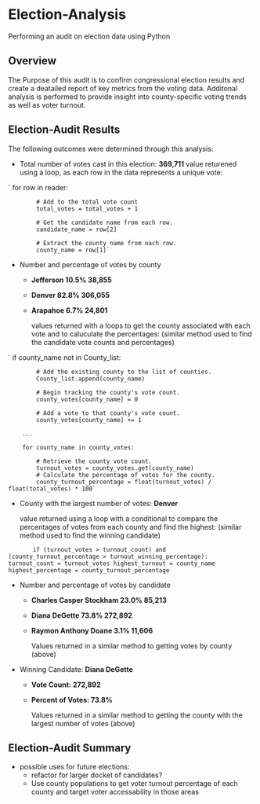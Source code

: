 # Election-Analysis
Performing an audit on election data using Python 

## Overview
The Purpose of this audit is to confirm congressional election results and create a deatailed report of key metrics from the voting data. Additonal analysis is performed to provide insight into county-specific voting trends as well as voter turnout. 

## Election-Audit Results

The following outcomes were determined through this analysis: 

- Total number of votes cast in this election: **369,711**
    value returened using a loop, as each row in the data represents a unique vote:
  
`       for row in reader:

            # Add to the total vote count
            total_votes = total_votes + 1
        
            # Get the candidate name from each row.
            candidate_name = row[2]

            # Extract the county name from each row.
            county_name = row[1]`

- Number and percentage of votes by county
  - **Jefferson   10.5%   38,855**
  - **Denver      82.8%   306,055**
  - **Arapahoe    6.7%    24,801**

    values returned with a loops to get the county associated with each vote and to caluculate the percentages:
    (similar method used to find the candidate vote counts and percentages)
  
`       if county_name not in County_list:
       
            # Add the existing county to the list of counties.
            County_list.append(county_name)

            # Begin tracking the county's vote count.
            county_votes[county_name] = 0

            # Add a vote to that county's vote count.
            county_votes[county_name] += 1
        
        ...
        
        for county_name in county_votes:

            # Retrieve the county vote count.
            turnout_votes = county_votes.get(county_name)
            # Calculate the percentage of votes for the county.
            county_turnout_percentage = float(turnout_votes) / float(total_votes) * 100`
        
- County with the largest number of votes: **Denver**

    value returned using a loop with a conditional to compare the percentages of votes from each county and find the highest:
    (similar method used to find the winning candidate)

`       if (turnout_votes > turnout_count) and (county_turnout_percentage > turnout_winning_percentage):
            turnout_count = turnout_votes
            highest_turnout = county_name
            highest_percentage = county_turnout_percentage`

- Number and percentage of votes by candidate
  - **Charles Casper Stockham   23.0%   85,213**
  - **Diana DeGette             73.8%   272,892**
  - **Raymon Anthony Doane      3.1%    11,606**

      Values returned in a similar method to getting votes by county (above)

- Winning Candidate: **Diana DeGette**
  - **Vote Count: 272,892**
  - **Percent of Votes: 73.8%**

      Values returned in a similar method to getting the county with the largest number of votes (above)
      
      
## Election-Audit Summary

- possible uses for future elections: 
  - refactor for larger docket of candidates? 
  - Use county populations to get voter turnout percentage of each county and target voter accessability in those areas
